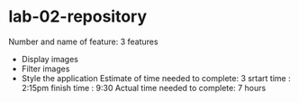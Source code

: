 # lab-02-repository

Number and name of feature: 3 features 
* Display images
* Filter images
* Style the application 
Estimate of time needed to complete: 3
srtart time : 2:15pm
finish time : 9:30
Actual time needed to complete: 7 hours 
